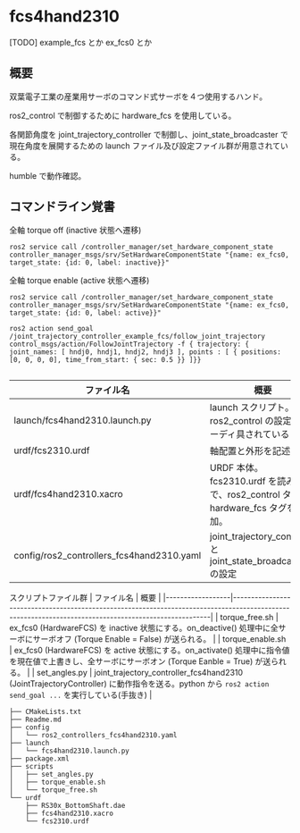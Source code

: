 <!-- [GLFM](https://docs.gitlab.com/ee/user/markdown.html)   -->

# fcs4hand2310

[TODO] example_fcs とか ex_fcs0 とか

## 概要

双葉電子工業の産業用サーボのコマンド式サーボを４つ使用するハンド。

ros2_control で制御するために hardware_fcs を使用している。

各関節角度を joint_trajectory_controller で制御し、joint_state_broadcaster で現在角度を展開するための launch ファイル及び設定ファイル群が用意されている。

humble で動作確認。

## コマンドライン覚書



全軸 torque off (inactive 状態へ遷移)

```
ros2 service call /controller_manager/set_hardware_component_state controller_manager_msgs/srv/SetHardwareComponentState "{name: ex_fcs0, target_state: {id: 0, label: inactive}}"
```

全軸 torque enable (active 状態へ遷移)

```
ros2 service call /controller_manager/set_hardware_component_state controller_manager_msgs/srv/SetHardwareComponentState "{name: ex_fcs0, target_state: {id: 0, label: active}}"
```

```
ros2 action send_goal /joint_trajectory_controller_example_fcs/follow_joint_trajectory control_msgs/action/FollowJointTrajectory -f { trajectory: { joint_names: [ hndj0, hndj1, hndj2, hndj3 ], points : [ { positions: [0, 0, 0, 0], time_from_start: { sec: 0.5 }} ]}}
```

##


 | ファイル名                               | 概要                                                                                |
 |------------------------------------------|-------------------------------------------------------------------------------------|
 | launch/fcs4hand2310.launch.py             | launch スクリプト。ros2_control の設定もコーディ具されている                        |
 | urdf/fcs2310.urdf                        | 軸配置と外形を記述                                                                  |
 | urdf/fcs4hand2310.xacro                   | URDF 本体。 fcs2310.urdf を読み込んで、ros2_control タグ、hardware_fcs タグを追加。 |
 | config/ros2_controllers_fcs4hand2310.yaml | joint_trajectory_controller と joint_state_broadcaster の設定                       |


スクリプトファイル群
 | ファイル名       | 概要                                                                                                                                                 |
 |------------------|------------------------------------------------------------------------------------------------------------------------------------------------------|
 | torque_free.sh   | ex_fcs0 (HardwareFCS) を inactive 状態にする。on_deactive() 処理中に全サーボにサーボオフ (Torque Enable = False) が送られる。                        |
 | torque_enable.sh | ex_fcs0 (HardwareFCS) を active 状態にする。on_activate() 処理中に指令値を現在値で上書きし、全サーボにサーボオン (Torque Eanble = True) が送られる。 |
 | set_angles.py    | joint_trajectory_controller_fcs4hand2310 (JointTrajectoryController) に動作指令を送る。python から `ros2 action send_goal ...` を実行している(手抜き) |



```
├── CMakeLists.txt
├── Readme.md
├── config
│   └── ros2_controllers_fcs4hand2310.yaml
├── launch
│   └── fcs4hand2310.launch.py
├── package.xml
├── scripts
│   ├── set_angles.py
│   ├── torque_enable.sh
│   └── torque_free.sh
└── urdf
    ├── RS30x_BottomShaft.dae
    ├── fcs4hand2310.xacro
    └── fcs2310.urdf
```

